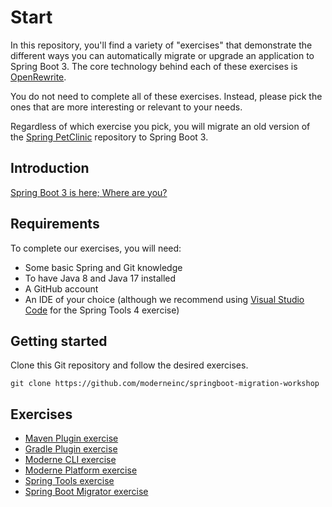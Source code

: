 # Start

In this repository, you'll find a variety of "exercises" that demonstrate the different ways you can automatically
migrate or upgrade an application to Spring Boot 3. The core technology behind each of these exercises
is [OpenRewrite](https://github.com/openrewrite/rewrite).

You do not need to complete all of these exercises. Instead, please pick the ones that are more interesting or relevant
to your needs.

Regardless of which exercise you pick, you will migrate an old version of
the [Spring PetClinic](https://github.com/spring-projects/spring-petclinic/)
repository to Spring Boot 3.

## Introduction

[Spring Boot 3 is here; Where are you?](https://docs.google.com/presentation/d/1onKVe3tsCm9wPWMQ0i4fLDfM8vpQHyXH/edit?usp=sharing&ouid=106870370074198362402&rtpof=true&sd=true)

## Requirements

To complete our exercises, you will need:

* Some basic Spring and Git knowledge
* To have Java 8 and Java 17 installed
* A GitHub account
* An IDE of your choice (although we recommend using [Visual Studio Code](https://code.visualstudio.com/) for the Spring
  Tools 4 exercise)

## Getting started

Clone this Git repository and follow the desired exercises.

```shell
git clone https://github.com/moderneinc/springboot-migration-workshop
```

## Exercises

* [Maven Plugin exercise](docs/maven-plugin)
* [Gradle Plugin exercise](docs/gradle-plugin)
* [Moderne CLI exercise](docs/moderne-cli)
* [Moderne Platform exercise](docs/moderne-platform)
* [Spring Tools exercise](docs/spring-tools)
* [Spring Boot Migrator exercise](docs/spring-boot-migrator)

